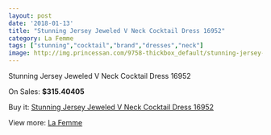 ```yaml
---
layout: post
date: '2018-01-13'
title: "Stunning Jersey Jeweled V Neck Cocktail Dress 16952"
category: La Femme
tags: ["stunning","cocktail","brand","dresses","neck"]
image: http://img.princessan.com/9758-thickbox_default/stunning-jersey-jeweled-v-neck-cocktail-dress-16952.jpg
---
```

Stunning Jersey Jeweled V Neck Cocktail Dress 16952

On Sales: **$315.40405**
<a href="https://www.princessan.com/en/la-femme/4242-stunning-jersey-jeweled-v-neck-cocktail-dress-16952.html"><amp-img layout="responsive" width="600" height="600" src="//img.princessan.com/9758-thickbox_default/stunning-jersey-jeweled-v-neck-cocktail-dress-16952.jpg" alt="Stunning Jersey Jeweled V Neck Cocktail Dress 16952 0" /></a>
<a href="https://www.princessan.com/en/la-femme/4242-stunning-jersey-jeweled-v-neck-cocktail-dress-16952.html"><amp-img layout="responsive" width="600" height="600" src="//img.princessan.com/9760-thickbox_default/stunning-jersey-jeweled-v-neck-cocktail-dress-16952.jpg" alt="Stunning Jersey Jeweled V Neck Cocktail Dress 16952 1" /></a>
<a href="https://www.princessan.com/en/la-femme/4242-stunning-jersey-jeweled-v-neck-cocktail-dress-16952.html"><amp-img layout="responsive" width="600" height="600" src="//img.princessan.com/9759-thickbox_default/stunning-jersey-jeweled-v-neck-cocktail-dress-16952.jpg" alt="Stunning Jersey Jeweled V Neck Cocktail Dress 16952 2" /></a>

Buy it: [Stunning Jersey Jeweled V Neck Cocktail Dress 16952](https://www.princessan.com/en/la-femme/4242-stunning-jersey-jeweled-v-neck-cocktail-dress-16952.html "Stunning Jersey Jeweled V Neck Cocktail Dress 16952")

View more: [La Femme](https://www.princessan.com/en/28-la-femme "La Femme")